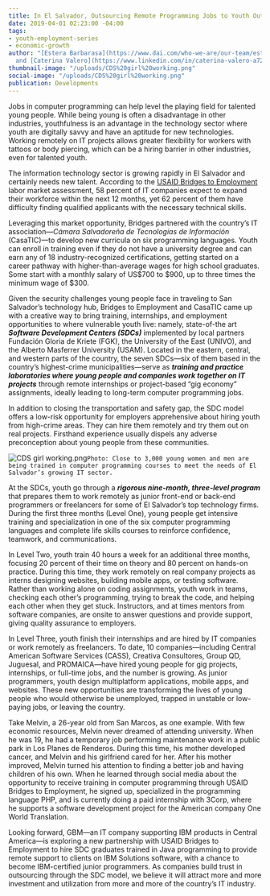 ```yaml
---
title: In El Salvador, Outsourcing Remote Programming Jobs to Youth Outside the Capital
date: 2019-04-01 02:23:00 -04:00
tags:
- youth-employment-series
- economic-growth
author: "[Estera Barbarasa](https://www.dai.com/who-we-are/our-team/estera-barbarasa)
  and [Caterina Valero](https://www.linkedin.com/in/caterina-valero-a7244739/)\n"
thumbnail-image: "/uploads/CDS%20girl%20working.png"
social-image: "/uploads/CDS%20girl%20working.png"
publication: Developments
---
```


Jobs in computer programming can help level the playing field for talented young people. While being young is often a disadvantage in other industries, youthfulness is an advantage in the technology sector where youth are digitally savvy and have an aptitude for new technologies. Working remotely on IT projects allows greater flexibility for workers with tattoos or body piercing, which can be a hiring barrier in other industries, even for talented youth.



The information technology sector is growing rapidly in El Salvador and certainly needs new talent. According to the [USAID Bridges to Employment](https://www.dai.com/our-work/projects/usaid-el-salvador-puentes-para-el-empleo-bridges-employment-project) labor market assessment, 58 percent of IT companies expect to expand their workforce within the next 12 months, yet 62 percent of them have difficulty finding qualified applicants with the necessary technical skills.

Leveraging this market opportunity, Bridges partnered with the country’s IT association—*Cámara Salvadoreña de Tecnologías de Información* (CasaTIC)—to develop new curricula on six programming languages. Youth can enroll in training even if they do not have a university degree and can earn any of 18 industry-recognized certifications, getting started on a career pathway with higher-than-average wages for high school graduates. Some start with a monthly salary of US$700 to $900, up to three times the minimum wage of $300. 

Given the security challenges young people face in traveling to San Salvador’s technology hub, Bridges to Employment and CasaTIC came up with a creative way to bring training, internships, and employment opportunities to where vulnerable youth live: namely, state-of-the art ***Software Development Centers (SDCs)*** implemented by local partners Fundación Gloria de Kriete (FGK), the University of the East (UNIVO), and the Alberto Masferrer University (USAM). Located in the eastern, central, and western parts of the country, the seven SDCs—six of them based in the country’s highest-crime municipalities—serve as ***training and practice laboratories where young people and companies work together on IT projects*** through remote internships or project-based “gig economy” assignments, ideally leading to long-term computer programming jobs. 

In addition to closing the transportation and safety gap, the SDC model offers a low-risk opportunity for employers apprehensive about hiring youth from high-crime areas. They can hire them remotely and try them out on real projects. Firsthand experience usually dispels any adverse preconception about young people from these communities.

![CDS girl working.png](/uploads/CDS%20girl%20working.png)`Photo: Close to 3,000 young women and men are being trained in computer programming courses to meet the needs of El Salvador’s growing IT sector.`

At the SDCs, youth go through a ***rigorous nine-month, three-level program*** that prepares them to work remotely as junior front-end or back-end programmers or freelancers for some of El Salvador’s top technology firms. During the first three months (Level One), young people get intensive training and specialization in one of the six computer programming languages and complete life skills courses to reinforce confidence, teamwork, and communications. 

In Level Two, youth train 40 hours a week for an additional three months, focusing 20 percent of their time on theory and 80 percent on hands-on practice. During this time, they work remotely on real company projects as interns designing websites, building mobile apps, or testing software. Rather than working alone on coding assignments, youth work in teams, checking each other’s programming, trying to break the code, and helping each other when they get stuck. Instructors, and at times mentors from software companies, are onsite to answer questions and provide support, giving quality assurance to employers. 

In Level Three, youth finish their internships and are hired by IT companies or work remotely as freelancers. To date, 10 companies—including Central American Software Services (CASS), Creativa Consultores, Group QD, Juguesal, and PROMAICA—have hired young people for gig projects, internships, or full-time jobs, and the number is growing. As junior programmers, youth design multiplatform applications, mobile apps, and websites. These new opportunities are transforming the lives of young people who would otherwise be unemployed, trapped in unstable or low-paying jobs, or leaving the country.

Take Melvin, a 26-year old from San Marcos, as one example. With few economic resources, Melvin never dreamed of attending university. When he was 19, he had a temporary job performing maintenance work in a public park in Los Planes de Renderos. During this time, his mother developed cancer, and Melvin and his girlfriend cared for her. After his mother improved, Melvin turned his attention to finding a better job and having children of his own. When he learned through social media about the opportunity to receive training in computer programming through USAID Bridges to Employment, he signed up, specialized in the programming language PHP, and is currently doing a paid internship with 3Corp, where he supports a software development project for the American company One World Translation.  

Looking forward, GBM—an IT company supporting IBM products in Central America—is exploring a new partnership with USAID Bridges to Employment to hire SDC graduates trained in Java programming to provide remote support to clients on IBM Solutions software, with a chance to become IBM-certified junior programmers. As companies build trust in outsourcing through the SDC model, we believe it will attract more and more investment and utilization from more and more of the country’s IT industry. 